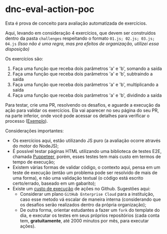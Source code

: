 # dnc-eval-action-poc

Esta é prova de conceito para avaliação automatizada de exercícios.

Aqui, levando em consideração 4 exercícios, que devem ser construídos dentro da pasta `challenges` respeitando o formato `01.js; 02.js; 03.js; 04.js` _(Isso não é uma regra, mas pra efeitos de organização, utilizei essa disposição)_

Os exercícios são:

1. Faça uma função que receba dois parâmetros 'a' e 'b', somando a saída
2. Faça uma função que receba dois parâmetros 'a' e 'b', subtraindo a saída
3. Faça uma função que receba dois parâmetros 'a' e 'b', multiplicando a saída
4. Faça uma função que receba dois parâmetros 'a' e 'b', dividindo a saída

Para testar, crie uma PR, resolvendo os desafios, e aguarde a execução da ação para validar os exercícios. 
Ela vai aparecer no seu página do seu PR, na parte inferior, onde você pode acessar os detalhes para verificar o processo ([Exemplo](https://github.com/mjgargani/dnc-eval-action-poc/actions/runs/3714103159/jobs/6297564244#step:5:19)).

Considerações importantes:

- Os exercícios aqui, estão utilizando JS puro (a avaliação ocorre através do motor do NodeJS);
- É possível testar páginas HTML utilizando uma biblioteca de testes E2E, chamada [Puppeteer](https://github.com/puppeteer/puppeteer), porém, esses testes tem mais custo em termos de tempo de execução;
- Existem várias formas de validar código, o contexto aqui, pensa em um teste de execução (então um problema pode ser resolvido de mais de uma forma), e não uma validação textual (o código está escrito certo/errado, baseado em um gabarito);
- Existe um [custo de execução](https://docs.github.com/en/billing/managing-billing-for-github-actions/about-billing-for-github-actions) de ações no Github. Sugestões aqui:
  - Considerar um plano `GitHub Enterprise Cloud` para a instituição, caso esse metodo vá escalar de maneira interna (considerando que os desafios serão realizados dentro da própria organização);
  - De outra forma, orientar estudantes a fazer um `fork` do template do dia, e executar os testes em seus próprios repositórios (cada conta tem, **gratuitamente**, até 2000 minutos por mês, para executar ações).